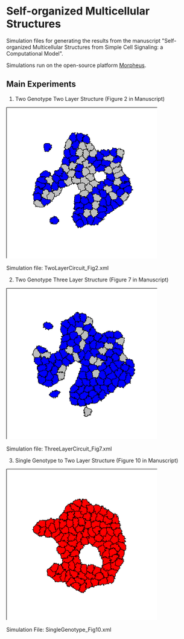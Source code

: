 # Self-organized Multicellular Structures
Simulation files for generating the results from the manuscript "Self-organized Multicellular Structures from Simple Cell Signaling: a Computational Model".

Simulations run on the open-source platform [Morpheus](https://morpheus.gitlab.io/).

## Main Experiments

1. Two Genotype Two Layer Structure (Figure 2 in Manuscript)
  
![ ](movies/TwoLayerCircuit_Mov2.gif)

Simulation file: TwoLayerCircuit_Fig2.xml

2. Two Genotype Three Layer Structure (Figure 7 in Manuscript)

![ ](movies/ThreeLayerCircuit_Mov7.gif)

Simulation file: ThreeLayerCircuit_Fig7.xml

3. Single Genotype to Two Layer Structure (Figure 10 in Manuscript)

![ ](movies/SingleGenotype_Mov10.gif)

Simulation File: SingleGenotype_Fig10.xml